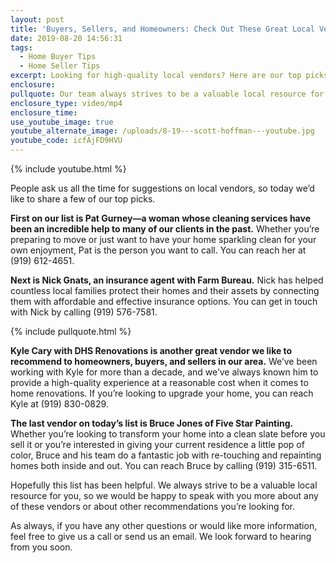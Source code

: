 ```yaml
---
layout: post
title: 'Buyers, Sellers, and Homeowners: Check Out These Great Local Vendors'
date: 2019-08-20 14:56:31
tags:
  - Home Buyer Tips
  - Home Seller Tips
excerpt: Looking for high-quality local vendors? Here are our top picks.
enclosure:
pullquote: Our team always strives to be a valuable local resource for you.
enclosure_type: video/mp4
enclosure_time:
use_youtube_image: true
youtube_alternate_image: /uploads/8-19---scott-hoffman---youtube.jpg
youtube_code: icfAjFD9HVU
---
```


{% include youtube.html %}

People ask us all the time for suggestions on local vendors, so today we’d like to share a few of our top picks.&nbsp;

**First on our list is Pat Gurney—a woman whose cleaning services have been an incredible help to many of our clients in the past.** Whether you’re preparing to move or just want to have your home sparkling clean for your own enjoyment, Pat is the person you want to call. You can reach her at (919) 612-4651.

**Next is Nick Gnats, an insurance agent with Farm Bureau.** Nick has helped countless local families protect their homes and their assets by connecting them with affordable and effective insurance options. You can get in touch with Nick by calling (919) 576-7581.&nbsp;

{% include pullquote.html %}

**Kyle Cary with DHS Renovations is another great vendor we like to recommend to homeowners, buyers, and sellers in our area.** We’ve been working with Kyle for more than a decade, and we’ve always known him to provide a high-quality experience at a reasonable cost when it comes to home renovations. If you’re looking to upgrade your home, you can reach Kyle at (919) 830-0829.&nbsp;

**The last vendor on today’s list is Bruce Jones of Five Star Painting.** Whether you’re looking to transform your home into a clean slate before you sell it or you’re interested in giving your current residence a little pop of color, Bruce and his team do a fantastic job with re-touching and repainting homes both inside and out. You can reach Bruce by calling (919) 315-6511.

Hopefully this list has been helpful. We always strive to be a valuable local resource for you, so we would be happy to speak with you more about any of these vendors or about other recommendations you’re looking for.&nbsp;

As always, if you have any other questions or would like more information, feel free to give us a call or send us an email. We look forward to hearing from you soon.
